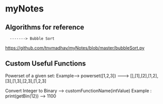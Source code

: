 # myNotes

## Algorithms for reference

      -------> Bubble Sort      
https://github.com/tnvmadhav/myNotes/blob/master/bubbleSort.py




## Custom Useful Functions 
Powerset of a given set:
   Example-->   powerset([1,2,3]) --->
                                   [],[1],[2],[1,2],[3],[1,3],[2,3],[1,2,3]
                                   
               
Convert Integer to Binary
 --> customFunctionName(intValue)
Example : print(getBin(12)) --> 1100 
